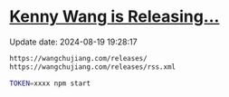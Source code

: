 [Kenny Wang is Releasing...](https://wangchujiang.com/releases/)
===

Update date: <!--GAMFC-->2024-08-19 19:28:17<!--GAMFC-END-->

```sh
https://wangchujiang.com/releases/
https://wangchujiang.com/releases/rss.xml
```

```sh
TOKEN=xxxx npm start
```